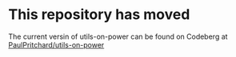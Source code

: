 # This repository has moved #
The current versin of utils-on-power can be found on Codeberg at [PaulPritchard/utils-on-power](https://codeberg.org/PaulPritchard/utils-on-power)
